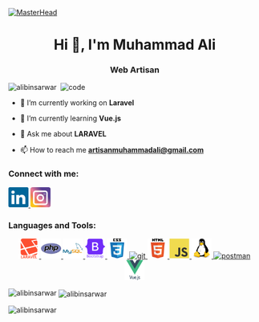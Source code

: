 [![MasterHead](https://devtechnosys.com/insights/wp-content/uploads/2022/04/laravel-framework.png)](https://rishavchanda.io)
<h1 align="center">Hi 👋, I'm Muhammad Ali</h1>
<h3 align="center">Web Artisan</h3>
<img width="400" align="right" src="https://devtechnosys.com/insights/wp-content/uploads/2022/10/Software-Developers.gif" alt='code' />

<p align="left"> <img src="https://komarev.com/ghpvc/?username=alibinsarwar&label=Profile%20views&color=0e75b6&style=flat" alt="alibinsarwar" /> </p>

- 🔭 I’m currently working on **Laravel**

- 🌱 I’m currently learning **Vue.js**

- 💬 Ask me about **LARAVEL**

- 📫 How to reach me **artisanmuhammadali@gmail.com**

<h3 align="left">Connect with me:</h3>
<p align="left">
<a href="https://www.linkedin.com/in/muhammad-ali25/" target="_blank" rel="noreferrer"> <img src="/img/linkdin.png" alt="linkdin" width="40" height="40"/> </a>
<a href="https://www.instagram.com/artisan_.ali/" target="_blank" rel="noreferrer"> <img src="/img/instagram.jpeg" alt="instagram" width="40" height="40"/> </a>
</p>



<h3 align="left">Languages and Tools:</h3>
<p align="center"> <a href="https://laravel.com/" target="_blank" rel="noreferrer"> <img src="https://raw.githubusercontent.com/devicons/devicon/master/icons/laravel/laravel-plain-wordmark.svg" alt="laravel" width="40" height="40"/> </a> <a href="https://www.php.net" target="_blank" rel="noreferrer"> <img src="https://raw.githubusercontent.com/devicons/devicon/master/icons/php/php-original.svg" alt="php" width="40" height="40"/> <a href="https://www.mysql.com/" target="_blank" rel="noreferrer"> <img src="https://raw.githubusercontent.com/devicons/devicon/master/icons/mysql/mysql-original-wordmark.svg" alt="mysql" width="40" height="40"/> <a href="https://getbootstrap.com" target="_blank" rel="noreferrer"> <img src="https://raw.githubusercontent.com/devicons/devicon/master/icons/bootstrap/bootstrap-plain-wordmark.svg" alt="bootstrap" width="40" height="40"/> </a> <a href="https://www.w3schools.com/css/" target="_blank" rel="noreferrer"> <img src="https://raw.githubusercontent.com/devicons/devicon/master/icons/css3/css3-original-wordmark.svg" alt="css3" width="40" height="40"/> </a> <a href="https://git-scm.com/" target="_blank" rel="noreferrer"> <img src="https://www.vectorlogo.zone/logos/git-scm/git-scm-icon.svg" alt="git" width="40" height="40"/> </a> <a href="https://www.w3.org/html/" target="_blank" rel="noreferrer"> <img src="https://raw.githubusercontent.com/devicons/devicon/master/icons/html5/html5-original-wordmark.svg" alt="html5" width="40" height="40"/> </a> <a href="https://developer.mozilla.org/en-US/docs/Web/JavaScript" target="_blank" rel="noreferrer"> <img src="https://raw.githubusercontent.com/devicons/devicon/master/icons/javascript/javascript-original.svg" alt="javascript" width="40" height="40"/> </a> <a href="https://www.linux.org/" target="_blank" rel="noreferrer"> <img src="https://raw.githubusercontent.com/devicons/devicon/master/icons/linux/linux-original.svg" alt="linux" width="40" height="40"/> </a>  </a>  </a><a href="https://postman.com" target="_blank" rel="noreferrer"> <img src="https://www.vectorlogo.zone/logos/getpostman/getpostman-icon.svg" alt="postman" width="40" height="40"/> </a> <a href="https://vuejs.org/" target="_blank" rel="noreferrer"> <img src="https://raw.githubusercontent.com/devicons/devicon/master/icons/vuejs/vuejs-original-wordmark.svg" alt="vuejs" width="40" height="40"/> </a> </p>

<p><img align="left" src="https://github-readme-stats.vercel.app/api/top-langs?username=alibinsarwar&show_icons=true&locale=en&layout=compact" alt="alibinsarwar" /></p>

<p>&nbsp;<img align="center" src="https://github-readme-stats.vercel.app/api?username=alibinsarwar&show_icons=true&locale=en" alt="alibinsarwar" /></p>

<p><img align="center" src="https://github-readme-streak-stats.herokuapp.com/?user=alibinsarwar&" alt="alibinsarwar" /></p>
